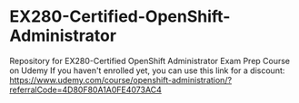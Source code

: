 # EX280-Certified-OpenShift-Administrator
Repository for EX280-Certified OpenShift Administrator Exam Prep Course on Udemy
If you haven't enrolled yet, you can use this link for a discount:
https://www.udemy.com/course/openshift-administration/?referralCode=4D80F80A1A0FE4073AC4

